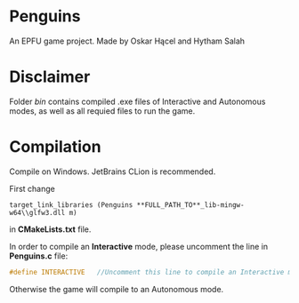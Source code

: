 # Penguins
An EPFU game project.
Made by Oskar Hącel and Hytham Salah

# Disclaimer
Folder *bin* contains compiled .exe files of Interactive and Autonomous modes, as well as all requied files to run the game.

# Compilation
Compile on Windows.
JetBrains CLion is recommended.

First change
```make
target_link_libraries (Penguins **FULL_PATH_TO**_lib-mingw-w64\\glfw3.dll m)
```
in **CMakeLists.txt** file.

In order to compile an **Interactive** mode, please uncomment the line in **Penguins.c** file:
```c
#define INTERACTIVE   //Uncomment this line to compile an Interactive mode.
```
Otherwise the game will compile to an Autonomous mode.
